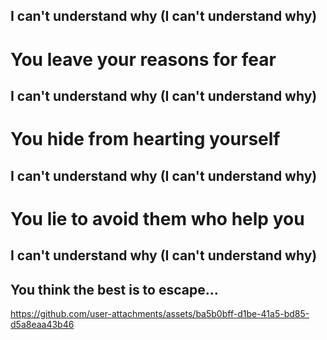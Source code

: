 ## I can't understand why (I can't understand why)
# You leave your reasons for fear
## I can't understand why (I can't understand why)
# You hide from hearting yourself
## I can't understand why (I can't understand why)
# You lie to avoid them who help you
## I can't understand why (I can't understand why)
## You think the best is to escape...

https://github.com/user-attachments/assets/ba5b0bff-d1be-41a5-bd85-d5a8eaa43b46


<!--
**Golgotha-sMelancholy/Golgotha-sMelancholy** is a ✨ _special_ ✨ repository because its `README.md` (this file) appears on your GitHub profile.

Here are some ideas to get you started:

- 🔭 I’m currently working on ...
- 🌱 I’m currently learning ...
- 👯 I’m looking to collaborate on ...
- 🤔 I’m looking for help with ...
- 💬 Ask me about ...
- 📫 How to reach me: ...
- 😄 Pronouns: ...
- ⚡ Fun fact: ...
-->

